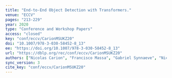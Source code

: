 ```yaml
---
title: "End-to-End Object Detection with Transformers."
venue: "ECCV"
pages: "213-229"
year: 2020
type: "Conference and Workshop Papers"
access: "closed"
key: "conf/eccv/CarionMSUKZ20"
doi: "10.1007/978-3-030-58452-8_13"
ee: "https://doi.org/10.1007/978-3-030-58452-8_13"
url: "https://dblp.org/rec/conf/eccv/CarionMSUKZ20"
authors: ["Nicolas Carion", "Francisco Massa", "Gabriel Synnaeve", "Nicolas Usunier", "Alexander Kirillov", "Sergey Zagoruyko"]
sync_version: 3
cite_key: "conf/eccv/CarionMSUKZ20"
---
```

